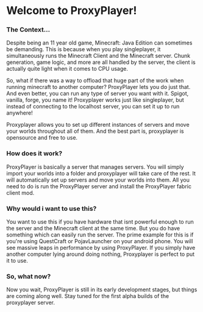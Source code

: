
# Welcome to ProxyPlayer!
### The Context...
Despite being an 11 year old game, Minecraft: Java Edition can sometimes be demanding. This is because when you play singleplayer, it simultaneously runs the Minecraft Client and the Minecraft server. Chunk generation, game logic, and more are all handled by the server, the client is actually quite light when it comes to CPU usage. 

So, what if there was a way to offload that huge part of the work when running minecraft to another computer? ProxyPlayer lets you do just that. And even better, you can run any type of server you want with it. Spigot, vanilla, forge, you name it! Proxyplayer works just like singleplayer, but instead of connecting to the localhost server, you can set it up to run anywhere!

Proxyplayer allows you to set up different instances of servers and move your worlds throughout all of them. And the best part is, proxyplayer is opensource and free to use.

### How does it work?
ProxyPlayer is basically a server that manages servers. You will simply import your worlds into a folder and proxyplayer will take care of the rest. It will automatically set up servers and move your worlds into them. All you need to do is run the ProxyPlayer server and install the ProxyPlayer fabric client mod. 

### Why would i want to use this?
You want to use this if you have hardware that isnt powerful enough to run the server and the Minecraft client at the same time. But you do have something which can easily run the server. The prime example for this is if you're using QuestCraft or PojavLauncher on your android phone. You will see massive leaps in performance by using ProxyPlayer. If you simply have another computer lying around doing nothing, Proxyplayer is perfect to put it to use.

### So, what now?
Now you wait, ProxyPlayer is still in its early development stages, but things are coming along well. Stay tuned for the first alpha builds of the proxyplayer server.
